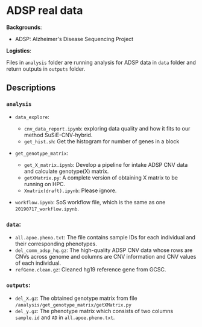 # ADSP real data 

**Backgrounds**:

* ADSP: Alzheimer's Disease Sequencing Project

**Logistics**:

Files in `analysis` folder are running analysis for ADSP data in `data` folder and return outputs in `outputs` folder. 

## Descriptions

### `analysis`

* `data_explore`:
    * `cnv_data_report.ipynb`: exploring data quality and how it fits to our method SuSiE-CNV-hybrid. 
    * `get_hist.sh`: Get the histogram for number of genes in a block
    
* `get_genotype_matrix`:
    * `get_X_matrix.ipynb`: Develop a pipeline for intake ADSP CNV data and calculate genotype(X) matrix.
    * `getXMatrix.py`: A complete version of obtaining X matrix to be running on HPC.
    * `Xmatrix(draft).ipynb`: Please ignore.
    
* `workflow.ipynb`: SoS workflow file, which is the same as one `20190717_workflow.ipynb`.

### `data`:

* `all.apoe.pheno.txt`: The file contains sample IDs for each individual and their corresponding phenotypes.
* `del_comm_adsp_hq.gz`: The high-quality ADSP CNV data whose rows are CNVs across genome and columns are CNV information and CNV values of each individual.
* `refGene.clean.gz`: Cleaned hg19 reference gene from GCSC.

### `outputs`:

* `del_X.gz`: The obtained genotype matrix from file `/analysis/get_genotype_matrix/getXMatrix.py`
* `del_y.gz`: The phenotype matrix which consists of two columns `sample.id` and `AD` in `all.apoe.pheno.txt`.